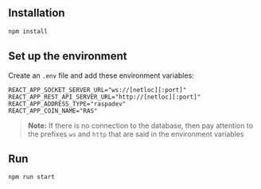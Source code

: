 ## Installation

```bash
npm install
```

## Set up the environment
Create an `.env` file and add these environment variables:
```
REACT_APP_SOCKET_SERVER_URL="ws://[netloc][:port]"
REACT_APP_REST_API_SERVER_URL="http://[netloc][:port]"
REACT_APP_ADDRESS_TYPE="raspadev"
REACT_APP_COIN_NAME="RAS"
```
>**Note:** If there is no connection to the database, then pay attention to the prefixes `ws` and `http` that are said in the environment variables

## Run

```bash
npm run start
```
